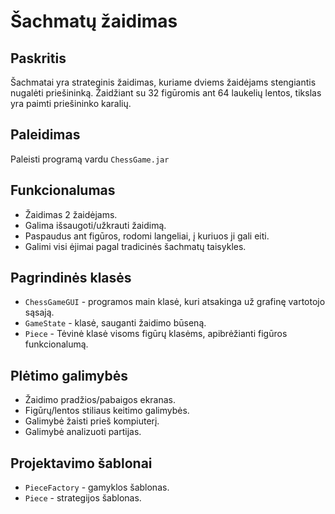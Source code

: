 # Šachmatų žaidimas

## Paskritis
Šachmatai yra strateginis žaidimas, kuriame dviems žaidėjams stengiantis nugalėti priešininką. Žaidžiant su 32 figūromis ant 64 laukelių lentos, tikslas yra paimti priešininko karalių.

## Paleidimas
Paleisti programą vardu `ChessGame.jar`

## Funkcionalumas
- Žaidimas 2 žaidėjams.
- Galima išsaugoti/užkrauti žaidimą.
- Paspaudus ant figūros, rodomi langeliai, į kuriuos ji gali eiti.
- Galimi visi ėjimai pagal tradicinės šachmatų taisykles.

 ## Pagrindinės klasės
  - `ChessGameGUI` - programos main klasė, kuri atsakinga už grafinę vartotojo sąsają.
  - `GameState` - klasė, sauganti žaidimo būseną.
  - `Piece` - Tėvinė klasė visoms figūrų klasėms, apibrėžianti figūros funkcionalumą.
 
 ## Plėtimo galimybės
  - Žaidimo pradžios/pabaigos ekranas.
  - Figūrų/lentos stiliaus keitimo galimybės.
  - Galimybė žaisti prieš kompiuterį.
  - Galimybė analizuoti partijas.

  ## Projektavimo šablonai
  - `PieceFactory` - gamyklos šablonas.
  - `Piece` - strategijos šablonas.


